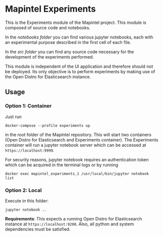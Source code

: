 # Mapintel Experiments

This is the Experiments module of the Mapintel project. This module is composed of source code and notebooks. 

In the *notebooks folder* you can find various jupyter notebooks, each with an experimental purpose described in the first cell of each file.

In the *src folder* you can find any source code necessary for the development of the experiments performed.

This module is independent of the UI application and therefore should not be deployed. Its only objective is to perform experiments by making use of the Open Distro for Elasticsearch instance.

## Usage

### Option 1: Container

Just run
```
docker-compose --profile experiments up
``` 
in the root folder of the Mapintel repository. This will start two containers (Open Distro for Elasticsearch and Experiments container).
The Experiments container will run a jupyter notebook server which can be accessed at `https://localhost:9999`. 

For security reasons, jupyter notebook requires an authentication token which can be acquired in the terminal logs or by running 
```
docker exec mapintel_experiments_1 /usr/local/bin/jupyter notebook list
```

### Option 2: Local

Execute in this folder:
```
jupyter notebook ..
```

**Requirements**: This expects a running Open Distro for Elasticsearch instance at `https://localhost:9200`. Also, all python and system dependencies must be satisfied.